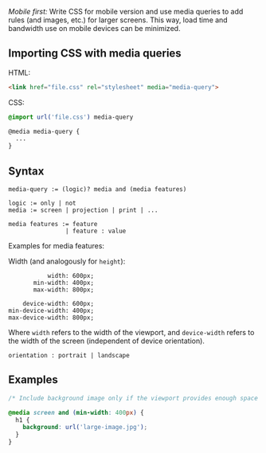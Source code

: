 
_Mobile first:_ Write CSS for mobile version and use media queries to add rules (and images, etc.) for larger screens. This way, load time and bandwidth use on mobile devices can be minimized. 

## Importing CSS with media queries

HTML:
```html
<link href="file.css" rel="stylesheet" media="media-query">
```

CSS:
```css
@import url('file.css') media-query

@media media-query {
  ...
}
```

## Syntax

```
media-query := (logic)? media and (media features)

logic := only | not
media := screen | projection | print | ...

media features := feature
                | feature : value
```

Examples for media features:

Width (and analogously for `height`):
```
           width: 600px;
       min-width: 400px;
       max-width: 800px;

    device-width: 600px;
min-device-width: 400px;
max-device-width: 800px;
```

Where `width` refers to the width of the viewport, and `device-width` refers to the width of the screen (independent of device orientation).

```
orientation : portrait | landscape
```

## Examples

```css
/* Include background image only if the viewport provides enough space */

@media screen and (min-width: 400px) {
  h1 {
    background: url('large-image.jpg');
  }
}
```
